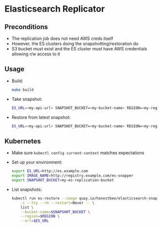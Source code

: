 # Elasticsearch Replicator

## Preconditions

- The replication job does not need AWS creds itself
- However, the ES clusters doing the snapshotting/restoration do
- S3 bucket must exist and the ES cluster must have AWS credentials allowing r/w access to it

## Usage

- Build:

    ```sh
    make build
    ```

- Take snapshot:

    ```sh
    ES_URL=<my-api-url> SNAPSHOT_BUCKET=<my-bucket-name> REGION=<my-region> make snapshot
    ```

- Restore from latest snapshot:

    ```sh
    ES_URL=<my-api-url> SNAPSHOT_BUCKET=<my-bucket-name> REGION=<my-region> make restore
    ```

## Kubernetes

- Make sure `kubectl config current-context` matches expectations
- Set up your environment:

    ```sh
    export ES_URL=http://es.example.com
    export IMAGE_NAME=http://registry.example.com/es-snapper
    export SNAPSHOT_BUCKET=my-es-replication-bucket
    ```

- List snapshots:

    ```sh
    kubectl run es-restore --image quay.io/honestbee/elasticsearch-snapper:v1.6.3 \
        -i --tty --rm --restart=Never -- \
        list \
        --bucket-name=$SNAPSHOT_BUCKET \
        --region=$REGION \
        --url=$ES_URL
    ```
